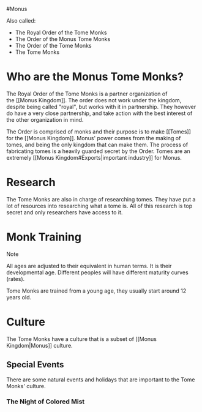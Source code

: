 #Monus

Also called:
* The Royal Order of the Tome Monks
* The Order of the Monus Tome Monks
* The Order of the Tome Monks
* The Tome Monks
# Who are the Monus Tome Monks?
The Royal Order of the Tome Monks is a partner organization of the [[Monus Kingdom]]. The order does not work under the kingdom, despite being called "royal", but works with it in partnership. They however do have a very close partnership, and take action with the best interest of the other organization in mind.

The Order is comprised of monks and their purpose is to make [[Tomes]] for the [[Monus Kingdom]]. Monus' power comes from the making of tomes, and being the only kingdom that can make them. The process of fabricating tomes is a heavily guarded secret by the Order. Tomes are an extremely [[Monus Kingdom#Exports|important industry]] for Monus.
# Research
The Tome Monks are also in charge of researching tomes. They have put a lot of resources into researching what a tome is. All of this research is top secret and only researchers have access to it.
# Monk Training
> [!NOTE]
> All ages are adjusted to their equivalent in human terms. It is their developmental age. Different peoples will have different maturity curves (rates).

Tome Monks are trained from a young age, they usually start around 12 years old.

# Culture
The Tome Monks have a culture that is a subset of [[Monus Kingdom|Monus]] culture.
## Special Events
There are some natural events and holidays that are important to the Tome Monks' culture.
### The Night of Colored Mist
